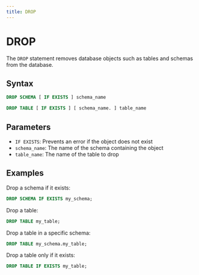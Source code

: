 ```yaml
---
title: DROP
---
```


# DROP

The `DROP` statement removes database objects such as tables and schemas from the database.

## Syntax

```sql
DROP SCHEMA [ IF EXISTS ] schema_name

DROP TABLE [ IF EXISTS ] [ schema_name. ] table_name
```

## Parameters

- `IF EXISTS`: Prevents an error if the object does not exist
- `schema_name`: The name of the schema containing the object
- `table_name`: The name of the table to drop

## Examples

Drop a schema if it exists:

```sql
DROP SCHEMA IF EXISTS my_schema;
```

Drop a table:

```sql
DROP TABLE my_table;
```

Drop a table in a specific schema:

```sql
DROP TABLE my_schema.my_table;
```

Drop a table only if it exists:

```sql
DROP TABLE IF EXISTS my_table;
```
